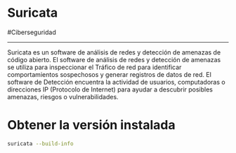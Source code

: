 # Suricata
#Ciberseguridad 

---
Suricata es un software de análisis de redes y detección de amenazas de código abierto. El software de análisis de redes y detección de amenazas se utiliza para inspeccionar el Tráfico de red para identificar comportamientos sospechosos y generar registros de datos de red. El software de Detección encuentra la actividad de usuarios, computadoras o direcciones IP (Protocolo de Internet) para ayudar a descubrir posibles amenazas, riesgos o vulnerabilidades.

# Obtener la versión instalada
```bash
suricata --build-info
```
